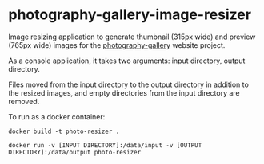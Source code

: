 # photography-gallery-image-resizer

Image resizing application to generate thumbnail (315px wide) and preview (765px wide) images for the [photography-gallery](https://github.com/georgesavill/photography-gallery) website project.

As a console application, it takes two arguments: input directory, output directory.

Files moved from the input directory to the output directory in addition to the resized images, and empty directories from the input directory are removed.

To run as a docker container:

```
docker build -t photo-resizer .
```
```
docker run -v [INPUT DIRECTORY]:/data/input -v [OUTPUT DIRECTORY]:/data/output photo-resizer
```
